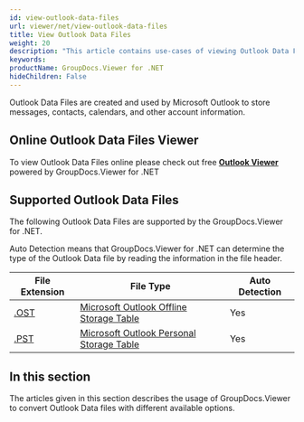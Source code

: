 ```yaml
---
id: view-outlook-data-files
url: viewer/net/view-outlook-data-files
title: View Outlook Data Files
weight: 20
description: "This article contains use-cases of viewing Outlook Data Files with GroupDocs.Viewer within your .NET applications."
keywords: 
productName: GroupDocs.Viewer for .NET
hideChildren: False
---
```

Outlook Data Files are created and used by Microsoft Outlook to store messages, contacts, calendars, and other account information.

## Online Outlook Data Files Viewer

To view Outlook Data Files online please check out free **[Outlook Viewer](https://products.groupdocs.app/viewer/outlook)** powered by GroupDocs.Viewer for .NET

## Supported Outlook Data Files

The following Outlook Data Files are supported by the GroupDocs.Viewer for .NET.

Auto Detection means that GroupDocs.Viewer for .NET can determine the type of the Outlook Data file by reading the information in the file header.

| File Extension | File Type | Auto Detection |
| --- | --- | --- |
| [.OST](https://wiki.fileformat.com/email/ost) | [Microsoft Outlook Offline Storage Table](https://wiki.fileformat.com/email/ost) | Yes |
| [.PST](https://wiki.fileformat.com/email/pst) | [Microsoft Outlook Personal Storage Table](https://wiki.fileformat.com/email/pst) | Yes |

## In this section

The articles given in this section describes the usage of GroupDocs.Viewer to convert Outlook Data files with different available options.
